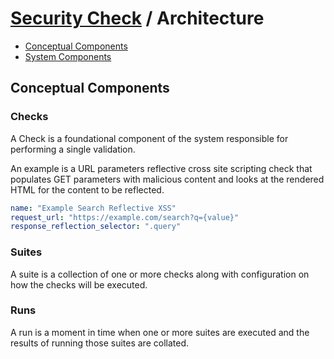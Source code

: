 # [Security Check](./README.md) / Architecture

-   [Conceptual Components](#conceptual-components)
-   [System Components](#system-components)

## Conceptual Components

### Checks

A Check is a foundational component of the system responsible for performing a single validation.

An example is a URL parameters reflective cross site scripting check that populates GET parameters with malicious content and looks at the rendered HTML for the content to be reflected.

```yaml
name: "Example Search Reflective XSS"
request_url: "https://example.com/search?q={value}"
response_reflection_selector: ".query"
```

### Suites

A suite is a collection of one or more checks along with configuration on how the checks will be executed.

### Runs

A run is a moment in time when one or more suites are executed and the results of running those suites are collated.
